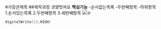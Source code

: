 #가장큰제목
##제작과정
*정말*멋져요
**핵심기능**
-순서없는목록
-두번째항목
-하위항목
1.순서있는목록
2.두번째항목
3.세번쨰항목
![ㄹ](ㄹ.jpeg)
```cpp
digitalWrite(13,HIGH)
```
